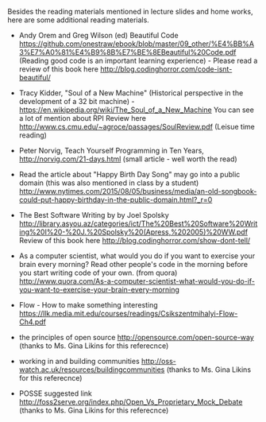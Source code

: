 Besides the reading materials mentioned in lecture slides and home works, here are some additional reading materials.

- Andy Orem and Greg Wilson (ed) Beautiful Code https://github.com/onestraw/ebook/blob/master/09_other/%E4%BB%A3%E7%A0%81%E4%B9%8B%E7%BE%8EBeautiful%20Code.pdf
  (Reading good code is an important learning experience) - Please read a review of this book here http://blog.codinghorror.com/code-isnt-beautiful/
  
- Tracy Kidder, "Soul of a New Machine" (Historical perspective in the development of a 32 bit machine) - https://en.wikipedia.org/wiki/The_Soul_of_a_New_Machine You can see a lot of mention about RPI
   Review here http://www.cs.cmu.edu/~agroce/passages/SoulReview.pdf  (Leisue time reading)
   
- Peter Norvig, Teach Yourself Programming in Ten Years, http://norvig.com/21-days.html (small article - well worth the read)

- Read the article about "Happy Birth Day Song" may go into a public domain (this was also mentioned in class by a student) http://www.nytimes.com/2015/08/05/business/media/an-old-songbook-could-put-happy-birthday-in-the-public-domain.html?_r=0

- The Best Software Writing by by Joel Spolsky http://library.asyou.az/categories/ict/The%20Best%20Software%20Writing%20I%20-%20J.%20Spolsky%20(Apress,%202005)%20WW.pdf  Review of this book here http://blog.codinghorror.com/show-dont-tell/

- As a computer scientist, what would you do if you want to exercise your brain every morning? Read other people's code in the morning before you start writing code of your own. (from quora) http://www.quora.com/As-a-computer-scientist-what-would-you-do-if-you-want-to-exercise-your-brain-every-morning

- Flow - How to make something interesting https://llk.media.mit.edu/courses/readings/Csikszentmihalyi-Flow-Ch4.pdf

- the principles of open source http://opensource.com/open-source-way (thanks to Ms. Gina Likins for this referecnce)
-  working in and building communities http://oss-watch.ac.uk/resources/buildingcommunities (thanks to Ms. Gina Likins for this referecnce)
-  POSSE suggested link  http://foss2serve.org/index.php/Open_Vs_Proprietary_Mock_Debate  (thanks to Ms. Gina Likins for this referecnce)
